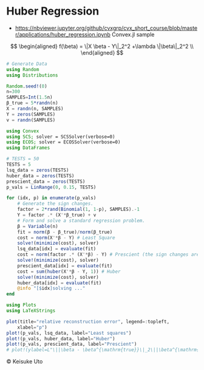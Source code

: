 # Huber Regression
* https://nbviewer.jupyter.org/github/cvxgrp/cvx_short_course/blob/master/applications/huber_regression.ipynb
Convex.jl sample

$$
\begin{aligned}
f(\beta) = \|X \beta - Y\|_2^2 +\lambda \|\beta\|_2^2 \\
\end{aligned}
$$


```julia
# Generate Data
using Random
using Distributions

Random.seed!(0)
n=300
SAMPLES=Int(1.5n)
β_true = 5*randn(n)
X = randn(n, SAMPLES)
Y = zeros(SAMPLES)
v = randn(SAMPLES)
```

```julia
using Convex
using SCS; solver = SCSSolver(verbose=0)
using ECOS; solver = ECOSSolver(verbose=0)
using DataFrames

# TESTS = 50
TESTS = 5
lsq_data = zeros(TESTS)
huber_data = zeros(TESTS)
prescient_data = zeros(TESTS)
p_vals = LinRange(0, 0.15, TESTS)

for (idx, p) in enumerate(p_vals)
    # Generate the sign changes.
    factor = 2*rand(Binomial(1, 1-p), SAMPLES).-1
    Y = factor .* (X'*β_true) + v
    # Form and solve a standard regression problem.
    β = Variable(n)
    fit = norm(β - β_true)/norm(β_true)
    cost = norm(X'*β - Y) # Least Square
    solve!(minimize(cost), solver)
    lsq_data[idx] = evaluate(fit)
    cost = norm(factor .* (X'*β) - Y) # Prescient (the sign changes are known)
    solve!(minimize(cost), solver)
    prescient_data[idx] = evaluate(fit)
    cost = sum(huber(X'*β - Y, 1)) # Huber
    solve!(minimize(cost), solver)
    huber_data[idx] = evaluate(fit)
    @info "[$idx]solving ..."
end
```

```julia
using Plots
using LaTeXStrings

plot(title="relative reconstruction error", legend=:topleft,
    xlabel="p")
plot!(p_vals, lsq_data, label="Least squares")
plot!(p_vals, huber_data, label="Huber")
plot!(p_vals, prescient_data, label="Prescient")
# plot!(ylabel=L"\||\beta - \beta^{\mathrm{true}}\|_2\||\beta^{\mathrm{true}}\||_2") # needs dvipng
```

&copy; Keisuke Uto
